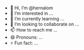 - 👋 Hi, I’m @hernalom
- 👀 I’m interested in ...
- 🌱 I’m currently learning ...
- 💞️ I’m looking to collaborate on ...
- 📫 How to reach me ...
- 😄 Pronouns: ...
- ⚡ Fun fact: ...

<!---
hernalom/hernalom is a ✨ special ✨ repository because its `README.md` (this file) appears on your GitHub profile.
You can click the Preview link to take a look at your changes.
--->
